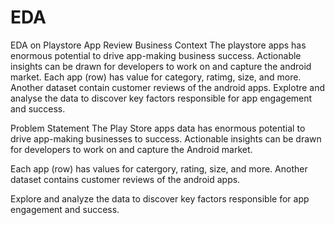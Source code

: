 # EDA

EDA on Playstore App Review
Business Context
The playstore apps has enormous potential to drive app-making business success. Actionable insights can be drawn for developers to work on and capture the android market. Each app (row) has value for category, ratimg, size, and more. Another dataset contain customer reviews of the android apps. Explotre and analyse the data to discover key factors responsible for app engagement and success.

Problem Statement
The Play Store apps data has enormous potential to drive app-making businesses to success. Actionable insights can be drawn for developers to work on and capture the Android market.

Each app (row) has values for catergory, rating, size, and more. Another dataset contains customer reviews of the android apps.

Explore and analyze the data to discover key factors responsible for app engagement and success.
